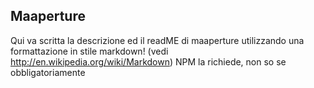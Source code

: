 Maaperture
-------------

Qui va scritta la descrizione ed il readME di maaperture utilizzando una 
formattazione in stile markdown! (vedi http://en.wikipedia.org/wiki/Markdown)
NPM la richiede, non so se obbligatoriamente